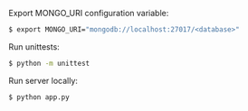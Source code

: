Export MONGO_URI configuration variable:

```bash
$ export MONGO_URI="mongodb://localhost:27017/<database>"
```

Run unittests:

```bash
$ python -m unittest
```

Run server locally:

```bash
$ python app.py
```